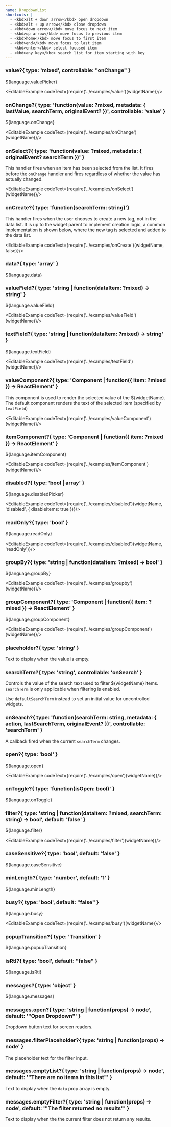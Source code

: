 ```yaml
---
name: DropdownList
shortcuts: |
  - <kbd>alt + down arrow</kbd> open dropdown
  - <kbd>alt + up arrow</kbd> close dropdown
  - <kbd>down arrow</kbd> move focus to next item
  - <kbd>up arrow</kbd> move focus to previous item
  - <kbd>home</kbd> move focus to first item
  - <kbd>end</kbd> move focus to last item
  - <kbd>enter</kbd> select focused item
  - <kbd>any key</kbd> search list for item starting with key
---
```


### value?{ type: 'mixed', controllable: "onChange" }

${language.valuePicker}

<EditableExample codeText={require('../examples/value')(widgetName)}/>

### onChange?{ type: 'function(value: ?mixed, metadata: { lastValue, searchTerm, originalEvent? })', controllable: 'value' }

${language.onChange}

<EditableExample codeText={require('../examples/onChange')(widgetName)}/>

### onSelect?{ type: 'function(value: ?mixed, metadata: { originalEvent? searchTerm })' }

This handler fires when an item has been selected from the list. It fires before the `onChange` handler and fires
regardless of whether the value has actually changed.

<EditableExample codeText={require('../examples/onSelect')(widgetName)}/>

### onCreate?{ type: 'function(searchTerm: string)'}

This handler fires when the user chooses to create a new tag, not in the data list. It is up to the widget parent to implement creation logic, a common implementation is shown below, where the new tag is selected and added to the data list.

<EditableExample codeText={require('../examples/onCreate')(widgetName, false)}/>

### data?{ type: 'array<mixed>' }

${language.data}

### valueField?{ type: 'string | function(dataItem: ?mixed) -> string' }

${language.valueField}

<EditableExample codeText={require('../examples/valueField')(widgetName)}/>

### textField?{ type: 'string | function(dataItem: ?mixed) -> string' }

${language.textField}

<EditableExample codeText={require('../examples/textField')(widgetName)}/>

### valueComponent?{ type: 'Component | function({ item: ?mixed }) -> ReactElement' }

This component is used to render the selected value of the ${widgetName}. The default component
renders the text of the selected item (specified by `textField`)

<EditableExample codeText={require('../examples/valueComponent')(widgetName)}/>

### itemComponent?{ type: 'Component | function({ item: ?mixed }) -> ReactElement' }

${language.itemComponent}

<EditableExample codeText={require('../examples/itemComponent')(widgetName)}/>

### disabled?{ type: 'bool | array<mixed>' }

${language.disabledPicker}

<EditableExample codeText={require('../examples/disabled')(widgetName, 'disabled', { disableItems: true })}/>

### readOnly?{ type: 'bool' }

${language.readOnly}

<EditableExample codeText={require('../examples/disabled')(widgetName, 'readOnly')}/>

### groupBy?{ type: 'string | function(dataItem: ?mixed) -> bool' }

${language.groupBy}

<EditableExample codeText={require('../examples/groupby')(widgetName)}/>

### groupComponent?{ type: 'Component | function({ item: ?mixed }) -> ReactElement' }

${language.groupComponent}

<EditableExample codeText={require('../examples/groupComponent')(widgetName)}/>

### placeholder?{ type: 'string' }

Text to display when the value is empty.

### searchTerm?{ type: 'string', controllable: 'onSearch' }

Controls the value of the search text used to filter ${widgetName} items.
`searchTerm` is only applicable when filtering is enabled.

Use `defaultSearchTerm` instead to set an initial value for uncontrolled widgets.

### onSearch?{ type: 'function(searchTerm: string, metadata: { action, lastSearchTerm, originalEvent? })', controllable: 'searchTerm' }

A callback fired when the current `searchTerm` changes.

### open?{ type: 'bool' }

${language.open}

<EditableExample codeText={require('../examples/open')(widgetName)}/>

### onToggle?{ type: 'function(isOpen: bool)' }

${language.onToggle}


### filter?{ type: 'string | function(dataItem: ?mixed, searchTerm: string) -> bool', default: 'false' }

${language.filter}

<EditableExample codeText={require('../examples/filter')(widgetName)}/>

### caseSensitive?{ type: 'bool', default: 'false' }

${language.caseSensitive}

### minLength?{ type: 'number', default: '1' }

${language.minLength}

### busy?{ type: 'bool', default: "false" }

${language.busy}

<EditableExample codeText={require('../examples/busy')(widgetName)}/>

### popupTransition?{ type: 'Transition' }

${language.popupTransition}

### isRtl?{ type: 'bool', default: "false" }

${language.isRtl}

### messages?{ type: 'object' }

${language.messages}

### messages.open?{ type: 'string | function(props) -> node', default: '"Open Dropdown"' }

Dropdown button text for screen readers.

### messages.filterPlaceholder?{ type: 'string | function(props) -> node' }

The placeholder text for the filter input.

### messages.emptyList?{ type: 'string | function(props) -> node', default: '"There are no items in this list"' }

Text to display when the `data` prop array is empty.

### messages.emptyFilter?{ type: 'string | function(props) -> node', default: '"The filter returned no results"' }

Text to display when the the current filter does not return any results.
